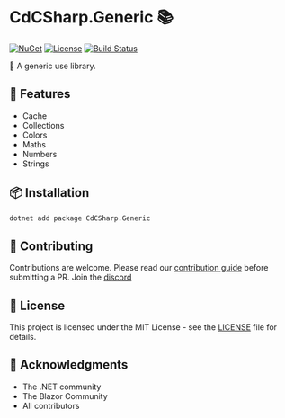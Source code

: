 # CdCSharp.Generic 📚

[![NuGet](https://img.shields.io/nuget/v/CdCSharp.Generic.svg)](https://www.nuget.org/packages/CdCSharp.Generic)
[![License](https://img.shields.io/github/license/smaicas/CdCSharp.Generic)](LICENSE)
[![Build Status](https://img.shields.io/github/actions/workflow/status/smaicas/CdCSharp.Generic/dotnet.yml?branch=<BRANCH>)](https://github.com/smaicas/CdCSharp.Generic/actions/workflows/dotnet.yml)

🚀 A generic use library.

## 🌟 Features

- Cache
- Collections
- Colors
- Maths
- Numbers
- Strings

## 📦 Installation

```bash
dotnet add package CdCSharp.Generic
```

## 🤝 Contributing

Contributions are welcome. Please read our [contribution guide](https://github.com/smaicas/CdCSharp.Generic/blob/master/CONTRIBUTE.md) before submitting a PR.
Join the [discord](https://discord.gg/MpUfe7zD)

## 📄 License

This project is licensed under the MIT License - see the [LICENSE](https://github.com/smaicas/CdCSharp.Generic/blob/master/LICENSE) file for details.

## 🙏 Acknowledgments

- The .NET community
- The Blazor Community
- All contributors
